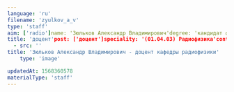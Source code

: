 ```yaml
---
language: 'ru'
filename: 'zyulkov_a_v'
type: 'staff'
aim: ['radio']name: 'Зюльков Александр Владимирович'degree: 'кандидат физико-математических наук'
title: 'доцент'post: ['доцент']speciality: '(01.04.03) Радиофизика'contacts: []avatar:
  - src: ''
title: 'Зюльков Александр Владимирович - доцент кафедры радиофизики'
    type: 'image'

updatedAt: 1568360578
materialType: 'staff'
---
```


